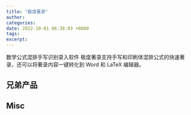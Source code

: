 ```yaml
---
title: "极度著录"
author: 
categories: 
date: 2022-10-01 06:38:03 +0800
tags: 
excerpt: 
---
```



数学公式混排手写识别录入软件
极度著录支持手写和印刷体混排公式的快速著录，还可以将著录内容一键转化到 Word 和 LaTeX 编辑器。


## 兄弟产品





## Misc


